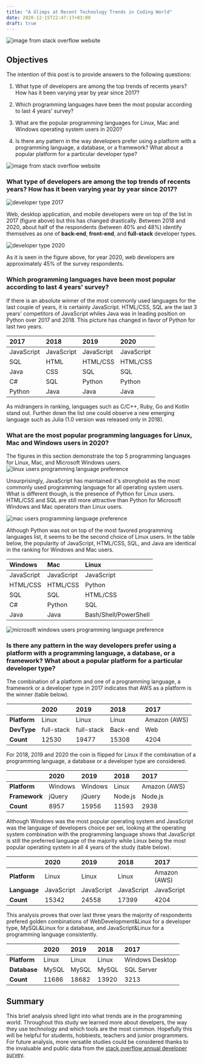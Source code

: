 ```yaml
---
title: "A Glimps at Recent Technology Trends in Coding World"
date: 2020-12-15T22:47:17+03:00
draft: true
---
```


![image from stack overflow website](/static/stackoverflow-mainpage2020.png "Stack overflow annual survey results released as open data")

## **Objectives**

The intention of this post is to provide answers to the following questions:

1. What type of developers are among the top trends of recents years? How has it been varying year by year since 2017?

2. Which programming languages have been the most popular according to last 4 years' survey?

3. What are the popular programming languages for Linux, Mac and Windows operating system users in 2020?

4. Is there any pattern in the way developers prefer using a platform with a programming language, a database, or a framework? What
   about a popular platform for a particular developer type?

![image from stack overflow website](/static/stackoverflow-map-2020.png "65000 respondent took part in this survey")
 
### What type of developers are among the top trends of recents years? How has it been varying year by year since 2017?
![](/static/df17_dt_final.png "developer type 2017")

Web, desktop application, and mobile developers were on top of the list in 2017 (figure above) but this has changed drastically. Between 2018 and 2020, about half of the respondents (between 40% and 48%) identify themselves as one of **back-end**, **front-end**, and **full-stack** developer types.

![](/static/df20_dt_final.png "developer type 2020")

As it is seen in the figure above, for year 2020, web developers are approximately 45% of the survey respondents. 

### Which programming languages have been most popular according to last 4 years' survey?

If there is an absolute winner of the most commonly used languages for the last couple of years, it is certainly JavaScript. HTML/CSS, SQL are the last 3 years' competitors of JavaScript whiles Java was in leading position on Python over 2017 and 2018. This picture has changed in favor of Python for last two years. 


|2017        |  2018     | 2019     | 2020     |
|:----------|:---------|:--------|:--------|
| JavaScript |JavaScript |JavaScript|JavaScript|
| SQL        |HTML       |HTML/CSS  |HTML/CSS  |
| Java       |CSS        |SQL       |SQL       |
| C#         |SQL        |Python    |Python    |
| Python     |Java       |Java      |Java      |

As midrangers in ranking, languages such as C/C++, Ruby, Go and Kotlin stand out. Further down the list one could observe a new emerging language such as Julia (1.0 version was released only in 2018).


### What are the most popular programming languages for Linux, Mac and Windows users in 2020?

The figures in this section demonstrate the top 5 programming languages for Linux, Mac, and Microsoft Windows users.
![](/static/linux_users.png "linux users programming language preference")

Unsurprisingly, JavaScript has maintained it's stronghold as the most commonly used programming language for all operating system users. What is different though, is the presence of Python for Linux users. HTML/CSS and SQL are still more attractive than Python for Microsoft Windows and Mac operators than Linux users.
   
![](/static/mac_users.png "mac users programming language preference")

Although Python was not on top of the most favored programming languages list, it seems to be the second choice of Linux users. In the table below, the popularity of JavaScript, HTML/CSS, SQL, and Java are identical in the ranking for Windows and Mac users.

|Windows            |   Mac     |       Linux |
|:-----------------|:----------|:----------|
| JavaScript        |     JavaScript| JavaScript           
| HTML/CSS          |     HTML/CSS  | Python               
| SQL               |     SQL       | HTML/CSS             
| C#                |     Python    | SQL                  
| Java              |     Java      | Bash/Shell/PowerShell

![](/static/win_users.png "microsoft windows users programming language preference")

### Is there any pattern in the way developers prefer using a platform with a programming language, a database, or a framework? What about a popular platform for a particular developer type? 

The combination of a platform and one of a programming language, a framework or a developer type in 2017 indicates that AWS as a platform is the winner (table below).

|                    | 2020                  | 2019                  | 2018               | 2017                      |
|:-------------------|:----------------------|:----------------------|:-------------------|:--------------------------|
| __Platform__       | Linux                 | Linux                 | Linux              | Amazon (AWS) |
| __DevType__        |full-stack |full-stack | Back-end | Web |
| __Count__          | 12530                 | 19477                 | 15308              | 4204                      |

For 2018, 2019 and 2020 the coin is flipped for Linux if the combination of a programming language, a database or a developer type are considered. 

|                     | 2020    | 2019    | 2018    | 2017                      |
|:--------------------|:--------|:--------|:--------|:--------------------------|
| __Platform__  | Windows | Windows | Linux   | Amazon (AWS) |
| __Framework__ | jQuery  | jQuery  | Node.js | Node.js                   |
| __Count__               | 8957    | 15956   | 11593   | 2938                      |

Although Windows was the most popular operating system and JavaScript was the language of developers choice per sei, looking at the operating system combination with the programming language shows that JavaScript is still the preferred language of the majority while Linux being the most popular operating system in all 4 years of the study (table below).


|                    | 2020       | 2019       | 2018       | 2017                      |
|:-------------------|:-----------|:-----------|:-----------|:--------------------------|
| __Platform__ | Linux      | Linux      | Linux      | Amazon (AWS) |
| __Language__ | JavaScript | JavaScript | JavaScript | JavaScript                |
| __Count__           | 15342      | 24558      | 17399      | 4204                      |

This analysis proves that over last three years the majority of respondents prefered golden combinations of WebDevelopment&Linux for a developer type, MySQL&Linux for a database, and JavaScript&Linux for a programming language consistently.

|                    | 2020   | 2019   | 2018   | 2017            |
|:-------------------|:-------|:-------|:-------|:----------------|
| __Platform__ | Linux  | Linux  | Linux  | Windows Desktop |
| __Database__ | MySQL  | MySQL  | MySQL  | SQL Server      |
| __Count__              | 11686  | 18682  | 13920  | 3213            |


## **Summary**

This brief analysis shred light into what trends are in the programming world. Throughout this study we learned more about develpers, the way they use technology and which tools are the most common. Hopefully this will be helpful for students, hobbiests, teachers and junior programmers. For future analysis, more versatile studies could be considered thanks to the invaluable and public data from the [stack overflow annual developer survey](https://insights.stackoverflow.com/survey).
